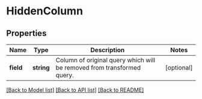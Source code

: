 # HiddenColumn

## Properties
Name | Type | Description | Notes
------------ | ------------- | ------------- | -------------
**field** | **string** | Column of original query which will be removed from transformed query. | [optional] 

[[Back to Model list]](../README.md#documentation-for-models) [[Back to API list]](../README.md#documentation-for-api-endpoints) [[Back to README]](../README.md)


